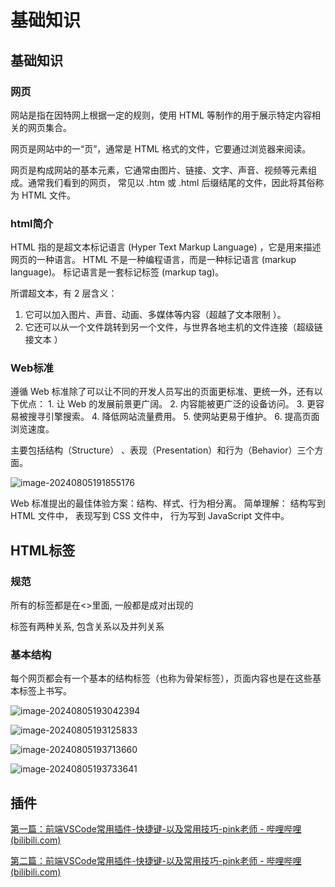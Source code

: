 # 基础知识

## 基础知识

### 网页

网站是指在因特网上根据一定的规则，使用 HTML 等制作的用于展示特定内容相关的网页集合。

网页是网站中的一“页”，通常是 HTML 格式的文件，它要通过浏览器来阅读。

网页是构成网站的基本元素，它通常由图片、链接、文字、声音、视频等元素组成。通常我们看到的网页， 常见以 .htm 或 .html 后缀结尾的文件，因此将其俗称为 HTML 文件。

###  html简介

HTML 指的是超文本标记语言 (Hyper Text Markup Language) ，它是用来描述网页的一种语言。 HTML 不是一种编程语言，而是一种标记语言 (markup language)。 标记语言是一套标记标签 (markup tag)。

所谓超文本，有 2 层含义： 

1. 它可以加入图片、声音、动画、多媒体等内容（超越了文本限制 ）。
2. 它还可以从一个文件跳转到另一个文件，与世界各地主机的文件连接（超级链接文本 ）

### Web标准

遵循 Web 标准除了可以让不同的开发人员写出的页面更标准、更统一外，还有以下优点： 1. 让 Web 的发展前景更广阔。 2. 内容能被更广泛的设备访问。 3. 更容易被搜寻引擎搜索。 4. 降低网站流量费用。 5. 使网站更易于维护。 6. 提高页面浏览速度。

主要包括结构（Structure） 、表现（Presentation）和行为（Behavior）三个方面。

![image-20240805191855176](https://picture-01-1316374204.cos.ap-beijing.myqcloud.com/image/202408051918221.png)

Web 标准提出的最佳体验方案：结构、样式、行为相分离。  简单理解： 结构写到 HTML 文件中， 表现写到 CSS 文件中， 行为写到 JavaScript 文件中。

## HTML标签

### 规范

所有的标签都是在<>里面, 一般都是成对出现的

标签有两种关系, 包含关系以及并列关系

### 基本结构

每个网页都会有一个基本的结构标签（也称为骨架标签），页面内容也是在这些基本标签上书写。

![image-20240805193042394](https://picture-01-1316374204.cos.ap-beijing.myqcloud.com/image/202408051930423.png)

![image-20240805193125833](https://picture-01-1316374204.cos.ap-beijing.myqcloud.com/image/202408051931868.png)

![image-20240805193713660](https://picture-01-1316374204.cos.ap-beijing.myqcloud.com/image/202408051937685.png)

![image-20240805193733641](https://picture-01-1316374204.cos.ap-beijing.myqcloud.com/image/202408051937679.png)

## 插件

[第一篇：前端VSCode常用插件-快捷键-以及常用技巧-pink老师 - 哔哩哔哩 (bilibili.com)](https://www.bilibili.com/read/cv9698270/)

[第二篇：前端VSCode常用插件-快捷键-以及常用技巧-pink老师 - 哔哩哔哩 (bilibili.com)](https://www.bilibili.com/read/cv9699783/?spm_id_from=333.999.0.0)